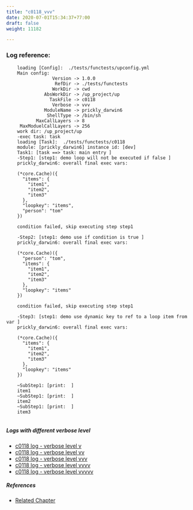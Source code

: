 ```yaml
---
title: "c0118_vvv"
date: 2020-07-01T15:34:37+77:00
draft: false
weight: 11182

---
```


### Log reference: <no value>

```
    loading [Config]:  ./tests/functests/upconfig.yml
    Main config:
                 Version -> 1.0.0
                  RefDir -> ./tests/functests
                 WorkDir -> cwd
              AbsWorkDir -> /up_project/up
                TaskFile -> c0118
                 Verbose -> vvv
              ModuleName -> prickly_darwin6
               ShellType -> /bin/sh
           MaxCallLayers -> 8
     MaxModuelCallLayers -> 256
    work dir: /up_project/up
    -exec task: task
    loading [Task]:  ./tests/functests/c0118
    module: [prickly_darwin6] instance id: [dev]
    Task1: [task ==> task: main entry ]
    -Step1: [step1: demo loop will not be executed if false ]
    prickly_darwin6: overall final exec vars:
    
    (*core.Cache)({
      "items": {
        "item1",
        "item2",
        "item3"
      },
      "loopkey": "items",
      "person": "tom"
    })
    
    condition failed, skip executing step step1
    
    -Step2: [step1: demo use if condition is true ]
    prickly_darwin6: overall final exec vars:
    
    (*core.Cache)({
      "person": "tom",
      "items": {
        "item1",
        "item2",
        "item3"
      },
      "loopkey": "items"
    })
    
    condition failed, skip executing step step1
    
    -Step3: [step1: demo use dynamic key to ref to a loop item from var ]
    prickly_darwin6: overall final exec vars:
    
    (*core.Cache)({
      "items": {
        "item1",
        "item2",
        "item3"
      },
      "loopkey": "items"
    })
    
    ~SubStep1: [print:  ]
    item1
    ~SubStep1: [print:  ]
    item2
    ~SubStep1: [print:  ]
    item3
    
```

##### Logs with different verbose level
* [c0118 log - verbose level v](../../logs/c0118_v)
* [c0118 log - verbose level vv](../../logs/c0118_vv)
* [c0118 log - verbose level vvv](../../logs/c0118_vvv)
* [c0118 log - verbose level vvvv](../../logs/c0118_vvvv)
* [c0118 log - verbose level vvvvv](../../logs/c0118_vvvvv)

##### References
* [Related Chapter](../../loop/c0118)
